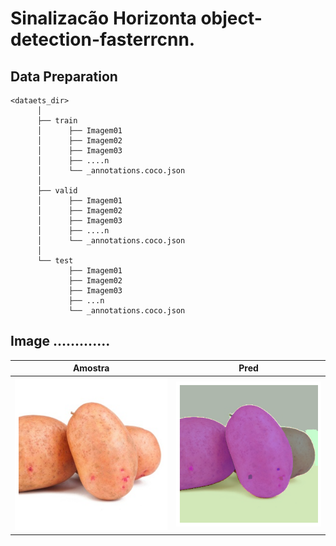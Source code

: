 # Sinalizacão Horizonta object-detection-fasterrcnn.



## Data Preparation

```
<dataets_dir>
      │
      ├── train
      │      ├── Imagem01 
      │      ├── Imagem02
      │      ├── Imagem03
      │      ├── ....n
      │      └── _annotations.coco.json
      │      
      ├── valid
      │      ├── Imagem01 
      │      ├── Imagem02
      │      ├── Imagem03
      │      ├── ....n
      │      └── _annotations.coco.json        
      │
      └── test
             ├── Imagem01
             ├── Imagem02
             ├── Imagem03
             ├── ...n
             └── _annotations.coco.json 
```


## Image .............

Amostra  | Pred
:-------------------------:|:-------------------------:
![](https://github.com/henriqueburis/Potato_Classification_CNN/blob/main/fig/example_o.png) |  ![](https://github.com/henriqueburis/Potato_Classification_CNN/blob/main/fig/example_sam.png) 
